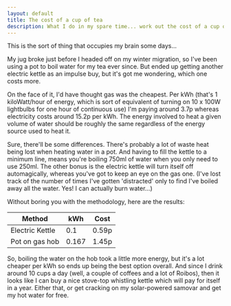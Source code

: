 ```yaml
---
layout: default
title: The cost of a cup of tea
description: What I do in my spare time... work out the cost of a cup of tea and the difference between using electricity or gas to make it.
---
```

This is the sort of thing that occupies my brain some days...

My jug broke just before I headed off on my winter migration, so I've been using a pot to boil water for my tea ever since. But ended up getting another electric kettle as an impulse buy, but it's got me wondering, which one costs more.

On the face of it, I'd have thought gas was the cheapest. Per kWh (that's 1 kiloWatt/hour of energy, which is sort of equivalent of turning on 10 x 100W lightbulbs for one hour of continuous use) I'm paying around 3.7p whereas electricity costs around 15.2p per kWh. The energy involved to heat a given volume of water should be roughly the same regardless of the energy source used to heat it.

Sure, there'll be some differences. There's probably a lot of waste heat being lost when heating water in a pot. And having to fill the kettle to a minimum line, means you're boiling 750ml of water when you only need to use 250ml. The other bonus is the electric kettle will turn itself off automagically, whereas you've got to keep an eye on the gas one. (I've lost track of the number of times I've gotten 'distracted' only to find I've boiled away all the water. Yes! I can actually burn water...)

Without boring you with the methodology, here are the results:

<table>
	<thead><tr><th>Method</th><th>kWh</th><th>Cost</th></tr></thead>
	<tbody>
		<tr><td>Electric Kettle</td><td>0.1</td><td>0.59p</td></tr>
		<tr><td>Pot on gas hob</td><td>0.167</td><td>1.45p</td></tr>
	</tbody>
</table>

So, boiling the water on the hob took a little more energy, but it's a lot cheaper per kWh so ends up being the best option overall. And since I drink around 10 cups a day (well, a couple of coffees and a lot of Roibos), then it looks like I can buy a nice stove-top whistling kettle which will pay for itself in a year. Either that, or get cracking on my solar-powered samovar and get my hot water for free.
		